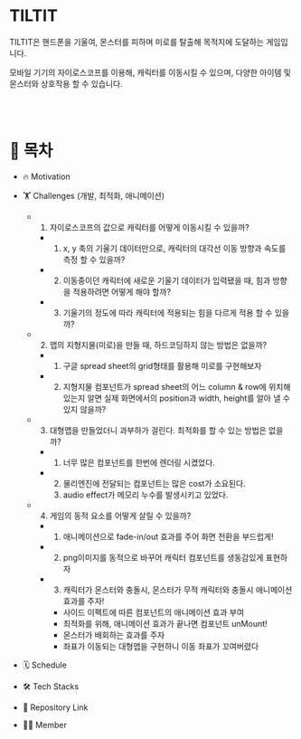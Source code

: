 # TILTIT


TILTIT은 핸드폰을 기울여, 몬스터를 피하며 미로를 탈출해 목적지에 도달하는 게임입니다.

모바일 기기의 자이로스코프를 이용해, 캐릭터를 이동시킬 수 있으며, 다양한 아이템 및 몬스터와
상호작용 할 수 있습니다.

<br>
<br>

# 📖 목차
- 🔥 Motivation
- 🏋 Challenges
(개발, 최적화, 애니메이션)
  + 1. 자이로스코프의 값으로 캐릭터를 어떻게 이동시킬 수 있을까?
    * 1) x, y 축의 기울기 데이터만으로, 캐릭터의 대각선 이동 방향과 속도를 측정 할 수 있을까?
    * 2) 이동중이던 캐릭터에 새로운 기울기 데이터가 입력됐을 때, 힘과 방향을 적용하려면 어떻게 해야 할까?
    * 3) 기울기의 정도에 따라 캐릭터에 적용되는 힘을 다르게 적용 할 수 있을까?
  + 2. 맵의 지형지물(미로)을 만들 때, 하드코딩하지 않는 방법은 없을까?
    * 1) 구글 spread sheet의 grid형태를 활용해 미로를 구현해보자
    * 2) 지형지물 컴포넌트가 spread sheet의 어느 column & row에 위치해 있는지 알면 실제 화면에서의 position과 width, height를 알아 낼 수 있지 않을까?
  + 3. 대형맵을 만들었더니 과부하가 걸린다. 최적화를 할 수 있는 방법은 없을까?
    * 1) 너무 많은 컴포넌트를 한번에 렌더링 시켰었다.
    * 2) 물리엔진에 전달되는 컴포넌트는 많은 cost가 소요된다.
      3) audio effect가 메모리 누수를 발생시키고 있었다.
  + 4. 게임의 동적 요소를 어떻게 살릴 수 있을까?
    * 1) 애니메이션으로 fade-in/out 효과를 주어 화면 전환을 부드럽게!
    * 2) png이미지를 동적으로 바꾸어 캐릭터 컴포넌트를 생동감있게 표현하자
    * 3) 캐릭터가 몬스터와 충돌시, 몬스터가 무적 캐릭터와 충돌시 애니메이션 효과를 주자!
      * 사이드 이펙트에 따른 컴포넌트의 애니메이션 효과 부여
      * 최적화를 위해, 애니메이션 효과가 끝나면 컴포넌트 unMount!
      * 몬스터가 배회하는 효과를 주자
      * 좌표가 이동되는 대형맵을 구현하니 이동 좌표가 꼬여버렸다

- 🗓 Schedule
- 🛠 Tech Stacks
- 🔗 Repository Link
- 🧑‍💻 Member